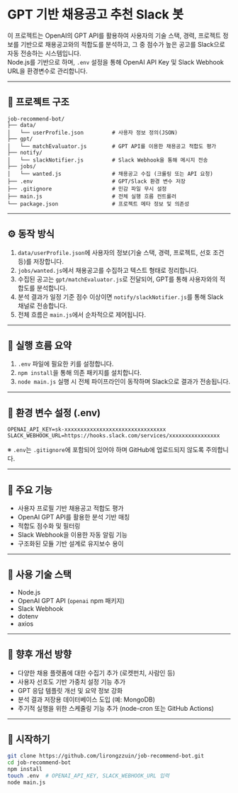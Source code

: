 # GPT 기반 채용공고 추천 Slack 봇

이 프로젝트는 OpenAI의 GPT API를 활용하여 사용자의 기술 스택, 경력, 프로젝트 정보를 기반으로 채용공고와의 적합도를 분석하고, 그 중 점수가 높은 공고를 Slack으로 자동 전송하는 시스템입니다.  
Node.js를 기반으로 하며, `.env` 설정을 통해 OpenAI API Key 및 Slack Webhook URL을 환경변수로 관리합니다.

---

## 📁 프로젝트 구조

```
job-recommend-bot/
├── data/
│   └── userProfile.json         # 사용자 정보 정의(JSON)
├── gpt/
│   └── matchEvaluator.js        # GPT API를 이용한 채용공고 적합도 평가
├── notify/
│   └── slackNotifier.js         # Slack Webhook을 통해 메시지 전송
├── jobs/
│   └── wanted.js                # 채용공고 수집 (크롤링 또는 API 요청)
├── .env                         # GPT/Slack 환경 변수 저장
├── .gitignore                   # 민감 파일 무시 설정
├── main.js                      # 전체 실행 흐름 컨트롤러
└── package.json                 # 프로젝트 메타 정보 및 의존성
```

---

## ⚙️ 동작 방식

1. `data/userProfile.json`에 사용자의 정보(기술 스택, 경력, 프로젝트, 선호 조건 등)를 저장합니다.
2. `jobs/wanted.js`에서 채용공고를 수집하고 텍스트 형태로 정리합니다.
3. 수집된 공고는 `gpt/matchEvaluator.js`로 전달되어, GPT를 통해 사용자와의 적합도를 분석합니다.
4. 분석 결과가 일정 기준 점수 이상이면 `notify/slackNotifier.js`를 통해 Slack 채널로 전송합니다.
5. 전체 흐름은 `main.js`에서 순차적으로 제어됩니다.

---

## 🔄 실행 흐름 요약

1. `.env` 파일에 필요한 키를 설정합니다.
2. `npm install`을 통해 의존 패키지를 설치합니다.
3. `node main.js` 실행 시 전체 파이프라인이 동작하며 Slack으로 결과가 전송됩니다.

---

## 📝 환경 변수 설정 (.env)

```env
OPENAI_API_KEY=sk-xxxxxxxxxxxxxxxxxxxxxxxxxxxxxxxx
SLACK_WEBHOOK_URL=https://hooks.slack.com/services/xxxxxxxxxxxxxxxx
```

※ `.env`는 `.gitignore`에 포함되어 있어야 하며 GitHub에 업로드되지 않도록 주의합니다.

---

## 📌 주요 기능

- 사용자 프로필 기반 채용공고 적합도 평가
- OpenAI GPT API를 활용한 분석 기반 매칭
- 적합도 점수화 및 필터링
- Slack Webhook을 이용한 자동 알림 기능
- 구조화된 모듈 기반 설계로 유지보수 용이

---

## 🧰 사용 기술 스택

- Node.js
- OpenAI GPT API (`openai` npm 패키지)
- Slack Webhook
- dotenv
- axios

---

## 🔧 향후 개선 방향

- 다양한 채용 플랫폼에 대한 수집기 추가 (로켓펀치, 사람인 등)
- 사용자 선호도 기반 가중치 설정 기능 추가
- GPT 응답 템플릿 개선 및 요약 정보 강화
- 분석 결과 저장용 데이터베이스 도입 (예: MongoDB)
- 주기적 실행을 위한 스케줄링 기능 추가 (node-cron 또는 GitHub Actions)

---

## 📎 시작하기

```bash
git clone https://github.com/lirongzzuin/job-recommend-bot.git
cd job-recommend-bot
npm install
touch .env  # OPENAI_API_KEY, SLACK_WEBHOOK_URL 입력
node main.js
```
